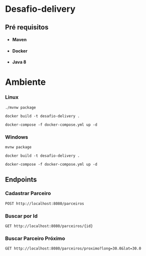# Desafio-delivery

## Pré requisitos
- #### Maven 
- #### Docker
- #### Java 8

# Ambiente


### Linux

```
./mvnw package 
``` 

```
docker build -t desafio-delivery .
``` 

```
docker-compose -f docker-compose.yml up -d
``` 

### Windows

```
mvnw package 
``` 

```
docker build -t desafio-delivery .
``` 

```
docker-compose -f docker-compose.yml up -d
``` 

## Endpoints


### Cadastrar Parceiro

```
POST http://localhost:8080/parceiros
``` 

### Buscar por Id

```
GET http://localhost:8080/parceiros/{id}
``` 

### Buscar Parceiro Próximo

```
GET http://localhost:8080/parceiros/proximo?long=30.0&lat=30.0
``` 



